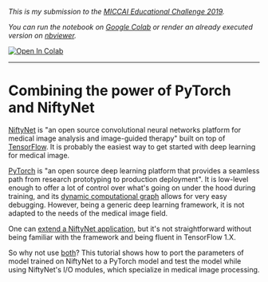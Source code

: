*This is my submission to the [MICCAI Educational Challenge 2019](https://miccai-sb.github.io/challenge.html).*

*You can run the notebook on [Google Colab](https://colab.research.google.com/github/fepegar/miccai-educational-challenge-2019/blob/master/Combining_the_power_of_PyTorch_and_NiftyNet.ipynb) or render an already executed version on [nbviewer](https://nbviewer.jupyter.org/github/fepegar/miccai-educational-challenge-2019/blob/master/Combining_the_power_of_PyTorch_and_NiftyNet.ipynb).*

[![Open In Colab](https://colab.research.google.com/assets/colab-badge.svg)](https://colab.research.google.com/github/fepegar/miccai-educational-challenge-2019/blob/master/Combining_the_power_of_PyTorch_and_NiftyNet.ipynb)

---

# Combining the power of PyTorch and NiftyNet

[NiftyNet](https://niftynet.io/) is "an open source convolutional neural networks platform for medical image analysis and image-guided therapy" built on top of [TensorFlow](https://www.tensorflow.org/). It is probably the easiest way to get started with deep learning for medical image.

[PyTorch](https://pytorch.org/) is "an open source deep learning platform that provides a seamless path from research prototyping to production deployment". It is low-level enough to offer a lot of control over what's going on under the hood during training, and its [dynamic computational graph](https://medium.com/intuitionmachine/pytorch-dynamic-computational-graphs-and-modular-deep-learning-7e7f89f18d1) allows for very easy debugging. However, being a generic deep learning framework, it is not adapted to the needs of the medical image field.

One can [extend a NiftyNet application](https://niftynet.readthedocs.io/en/dev/extending_app.html), but it's not straightforward without being familiar with the framework and being fluent in TensorFlow 1.X.

So why not use [both](https://www.youtube.com/watch?v=vqgSO8_cRio&feature=youtu.be&t=5)? This tutorial shows how to port the parameters of model trained on NiftyNet to a PyTorch model and test the model while using NiftyNet's I/O modules, which specialize in medical image processing.

